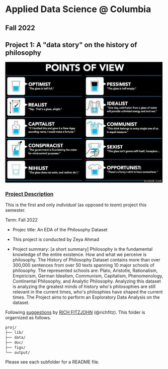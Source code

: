 # Applied Data Science @ Columbia
## Fall 2022
## Project 1: A "data story" on the history of philosophy

<img src="figs/100126-the-glass.jpeg" width="500">

### [Project Description](doc/)
This is the first and only *individual* (as opposed to *team*) project this semester. 

Term: Fall 2022

+ Projec title: An EDA of the Philosophy Dataset
+ This project is conducted by Zeya Ahmad

+ Project summary: [a short summary] Philosophy is the fundamental knowledge of the entire existence. How and what we perceive is philosophy. The History of Philosophy Dataset contains more than over 300,000 sentences from over 50 texts spanning 10 major schools of philosophy. The represented schools are: Plato, Aristotle, Rationalism, Empiricism, German Idealism, Communism, Capitalism, Phenomenology, Continental Philosophy, and Analytic Philosophy. Analyzing this dataset is analyzing the greatest minds of history who's philosophies are still relevant in the current times, who's philosphies have shaped the current times. The Project aims to perform an Exploratory Data Analysis on the dataset.

Following [suggestions](http://nicercode.github.io/blog/2013-04-05-projects/) by [RICH FITZJOHN](http://nicercode.github.io/about/#Team) (@richfitz). This folder is orgarnized as follows.

```
proj/
├── lib/
├── data/
├── doc/
├── figs/
└── output/
```

Please see each subfolder for a README file.
